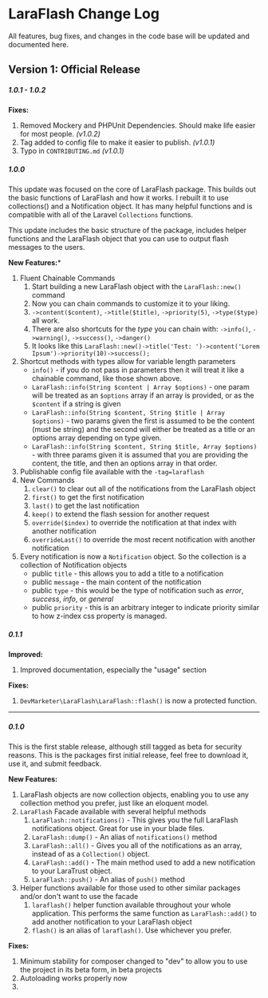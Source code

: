 # LaraFlash Change Log

All features, bug fixes, and changes in the code base will be updated and documented here.

## Version 1: Official Release

##### 1.0.1 - 1.0.2

**Fixes:**

1. Removed Mockery and PHPUnit Dependencies. Should make life easier for most people.  _(v1.0.2)_
1. Tag added to config file to make it easier to publish. _(v1.0.1)_
1. Typo in `CONTRIBUTING.md` _(v1.0.1)_


##### 1.0.0

This update was focused on the core of LaraFlash package. This builds out the basic functions of LaraFlash and how it works. I rebuilt it to use collections() and a Notification object. It has many helpful functions and is compatible with all of the Laravel `Collections` functions.

This update includes the basic structure of the package, includes helper functions and the LaraFlash object that you can use to output flash messages to the users.

**New Features:***

1. Fluent Chainable Commands
	1. Start building a new LaraFlash object with the `LaraFlash::new()` command
	1. Now you can chain commands to customize it to your liking.
	1. `->content($content)`, `->title($title)`, `->priority(5)`, `->type($type)` all work.
	1. There are also shortcuts for the _type_ you can chain with: `->info()`, `->warning()`, `->success()`, `->danger()`
	1. It looks like this `LaraFlash::new()->title('Test: ')->content('Lorem Ipsum')->priority(10)->success();`
1. Shortcut methods with types allow for variable length parameters
	- `info()` - if you do not pass in parameters then it will treat it like a chainable command, like those shown above.
	- `LaraFlash::info(String $content | Array $options)` - one param will be treated as an `$options` array if an array is provided, or as the `$content` if a string is given
	- `LaraFlash::info(String $content, String $title | Array $options)` - two params given the first is assumed to be the content (must be string) and the second will either be treated as a title or an options array depending on type given.
	- `LaraFlash::info(String $content, String $title, Array $options)` - with three params given it is assumed that you are providing the content, the title, and then an options array in that order.
1. Publishable config file available with the `-tag=laraflash`
1. New Commands
	1. `clear()` to clear out all of the notifications from the LaraFlash object
	1. `first()` to get the first notification
	1. `last()` to get the last notification
	1. `keep()` to extend the flash session for another request
	1. `override($index)` to override the notification at that index with another notification
	1. `overrideLast()` to override the most recent notification with another notification
1. Every notification is now a `Notification` object. So the collection is a collection of Notification objects
	* public `title` - this allows you to add a title to a notification
	* public `message` - the main content of the notification
	* public `type` - this would be the type of notification such as _error_, _success_, _info_, or _general_
	* public `priority` - this is an arbitrary integer to indicate priority similar to how z-index css property is managed.


##### 0.1.1

**Improved:**

1. Improved documentation, especially the "usage" section

**Fixes:**

1. `DevMarketer\LaraFlash\LaraFlash::flash()` is now a protected function.

---

##### 0.1.0

This is the first stable release, although still tagged as beta for security reasons. This is the packages first initial release, feel free to download it, use it, and submit feedback.

**New Features:**

1. LaraFlash objects are now collection objects, enabling you to use any collection method you prefer, just like an eloquent model.
1. `LaraFlash` Facade available with several helpful methods
	1. `LaraFlash::notifications()` - This gives you the full LaraFlash notifications object. Great for use in your blade files.
	1. `LaraFlash::dump()` - An alias of `notifications()` method
	1. `LaraFlash::all()` - Gives you all of the notifications as an array, instead of as a `Collection()` object.
	1. `LaraFlash::add()` - The main method used to add a new notification to your LaraTrust object.
	1. `LaraFlash::push()` - An alias of `push()` method
1. Helper functions available for those used to other similar packages and/or don't want to use the facade
	1. `laraflash()` helper function available throughout your whole application. This performs the same function as `LaraFlash::add()` to add another notification to your LaraFlash object
	1. `flash()` is an alias of `laraflash()`. Use whichever you prefer.

**Fixes:**

1. Minimum stability for composer changed to "dev" to allow you to use the project in its beta form, in beta projects
1. Autoloading works properly now
1.
